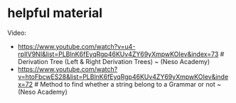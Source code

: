 # helpful material

Video:
- https://www.youtube.com/watch?v=u4-rpIlV9NI&list=PLBlnK6fEyqRgp46KUv4ZY69yXmpwKOIev&index=73 # Derivation Tree (Left & Right Derivation Trees) ~ (Neso Academy)
- https://www.youtube.com/watch?v=htoFbcwES28&list=PLBlnK6fEyqRgp46KUv4ZY69yXmpwKOIev&index=72 # Method to find whether a string belong to a Grammar or not ~ (Neso Academy)
